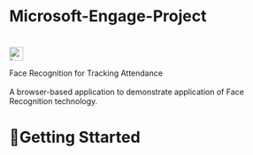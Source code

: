 # Microsoft-Engage-Project <h1 align="center"> 
  <img src="https://upload.wikimedia.org/wikipedia/commons/thumb/4/44/Microsoft_logo.svg/480px-Microsoft_logo.svg.png" alt="Logo" width="25" height="25">
</h1>

Face Recognition for Tracking Attendance<br><br>
A browser-based application to demonstrate application of Face Recognition technology.

# 🏃Getting Sttarted
